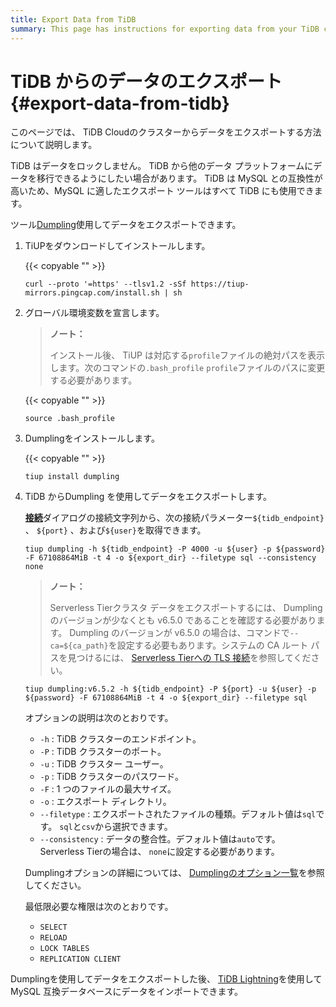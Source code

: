 ```yaml
---
title: Export Data from TiDB
summary: This page has instructions for exporting data from your TiDB cluster in TiDB Cloud.
---
```


# TiDB からのデータのエクスポート {#export-data-from-tidb}

このページでは、 TiDB Cloudのクラスターからデータをエクスポートする方法について説明します。

TiDB はデータをロックしません。 TiDB から他のデータ プラットフォームにデータを移行できるようにしたい場合があります。 TiDB は MySQL との互換性が高いため、MySQL に適したエクスポート ツールはすべて TiDB にも使用できます。

ツール[Dumpling](/dumpling-overview.md)使用してデータをエクスポートできます。

1.  TiUPをダウンロードしてインストールします。

    {{< copyable "" >}}

    ```shell
    curl --proto '=https' --tlsv1.2 -sSf https://tiup-mirrors.pingcap.com/install.sh | sh
    ```

2.  グローバル環境変数を宣言します。

    > **ノート：**
    >
    > インストール後、 TiUP は対応する`profile`ファイルの絶対パスを表示します。次のコマンドの`.bash_profile` `profile`ファイルのパスに変更する必要があります。

    {{< copyable "" >}}

    ```shell
    source .bash_profile
    ```

3.  Dumplingをインストールします。

    {{< copyable "" >}}

    ```shell
    tiup install dumpling
    ```

4.  TiDB からDumpling を使用してデータをエクスポートします。

    [**接続**](/tidb-cloud/connect-via-standard-connection.md)ダイアログの接続文字列から、次の接続パラメーター`${tidb_endpoint}` 、 `${port}` 、および`${user}`を取得できます。

    <SimpleTab>

    <div label="Serverless Tier">

    ```shell
    tiup dumpling -h ${tidb_endpoint} -P 4000 -u ${user} -p ${password} -F 67108864MiB -t 4 -o ${export_dir} --filetype sql --consistency none
    ```

    > **ノート：**
    >
    > Serverless Tierクラスタ データをエクスポートするには、 Dumpling のバージョンが少なくとも v6.5.0 であることを確認する必要があります。 Dumpling のバージョンが v6.5.0 の場合は、コマンドで`--ca=${ca_path}`を設定する必要もあります。システムの CA ルート パスを見つけるには、 [Serverless Tierへの TLS 接続](/tidb-cloud/secure-connections-to-serverless-tier-clusters.md#root-certificate-default-path)を参照してください。

    </div>
     <div label="Dedicated Tier">

    ```shell
    tiup dumpling:v6.5.2 -h ${tidb_endpoint} -P ${port} -u ${user} -p ${password} -F 67108864MiB -t 4 -o ${export_dir} --filetype sql
    ```

    </div>
     </SimpleTab>

    オプションの説明は次のとおりです。

    -   `-h` : TiDB クラスターのエンドポイント。
    -   `-P` : TiDB クラスターのポート。
    -   `-u` : TiDB クラスター ユーザー。
    -   `-p` : TiDB クラスターのパスワード。
    -   `-F` : 1 つのファイルの最大サイズ。
    -   `-o` : エクスポート ディレクトリ。
    -   `--filetype` : エクスポートされたファイルの種類。デフォルト値は`sql`です。 `sql`と`csv`から選択できます。
    -   `--consistency` : データの整合性。デフォルト値は`auto`です。 Serverless Tierの場合は、 `none`に設定する必要があります。

    Dumplingオプションの詳細については、 [Dumplingのオプション一覧](/dumpling-overview.md#option-list-of-dumpling)を参照してください。

    最低限必要な権限は次のとおりです。

    -   `SELECT`
    -   `RELOAD`
    -   `LOCK TABLES`
    -   `REPLICATION CLIENT`

Dumplingを使用してデータをエクスポートした後、 [TiDB Lightning](https://docs.pingcap.com/tidb/stable/tidb-lightning-overview)を使用して MySQL 互換データベースにデータをインポートできます。
